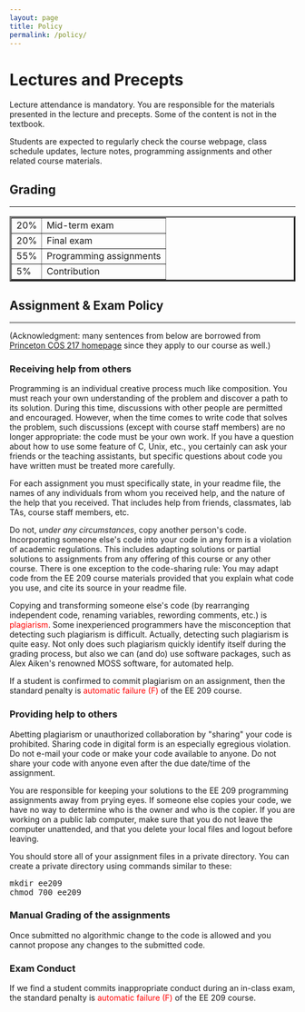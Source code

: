 ```yaml
---
layout: page
title: Policy
permalink: /policy/
---
```


<h1> Lectures and Precepts </h1>

<p>
Lecture attendance is mandatory. You are responsible for
the materials presented in the lecture and precepts. Some of the
content is not in the textbook.

Students are expected to regularly check the course webpage, class schedule updates, lecture notes, programming assignments and other related course materials. 
</p>

<h2> Grading </h2>
<hr>
<p>

</p><table style="border-collapse: collapse;" border="3" cellpadding="3">
<tbody>

<tr>
<td> 20% </td>
<td> Mid-term exam  </td>
</tr>

<tr>
<td> 20% </td>
<td> Final exam  </td>
</tr>

<tr>
<td> 55% </td>
<td> Programming assignments</td>
</tr>

<tr>
<td> 5% </td>
<td> Contribution  </td>
</tr>

</tbody>
</table>


<h2> Assignment &amp; Exam Policy </h2>

<hr>

(Acknowledgment: many sentences from below are borrowed
from <a href="http://www.cs.princeton.edu/courses/archive/spring10/cos217/">Princeton
COS 217 homepage</a> since they apply to our course as well.)

<h3> Receiving help from others </h3>

Programming is an individual creative process much like
composition. You must reach your own understanding of the problem and
discover a path to its solution. During this time, discussions with
other people are permitted and encouraged. However, when the time
comes to write code that solves the problem, such discussions (except
with course staff members) are no longer appropriate: the code must be
your own work. If you have a question about how to use some feature of
C, Unix, etc., you certainly can ask your friends or the teaching
assistants, but specific questions about code you have written must be
treated more carefully.

<p>
For each assignment you must specifically state, in your readme file,
the names of any individuals from whom you received help, and the
nature of the help that you received. That includes help from friends,
classmates, lab TAs, course staff members, etc.

</p><p>
Do not, <i>under any circumstances</i>, copy another person's
code. Incorporating someone else's code into your code in any form is
a violation of academic regulations. This includes adapting solutions
or partial solutions to assignments from any offering of this course
or any other course. There is one exception to the code-sharing rule:
You may adapt code from the EE 209 course materials provided that you
explain what code you use, and cite its source in your readme file.

</p><p>
Copying and transforming someone else's code (by rearranging
independent code, renaming variables, rewording comments, etc.) is
<span style=" font: bold; color:red;">plagiarism</span>. Some inexperienced programmers have the
misconception that detecting such plagiarism is difficult. Actually,
detecting such plagiarism is quite easy. Not only does such plagiarism
quickly identify itself during the grading process, but also we can
(and do) use software packages, such as Alex Aiken's renowned MOSS
software, for automated help.

</p><p>
If a student is confirmed to commit plagiarism on an assignment, then
the standard penalty is <span style=" font: bold; color:red;">automatic failure (F)</span> of the EE 209
course.

</p><h3> Providing help to others </h3>
<p>
Abetting plagiarism or unauthorized collaboration by "sharing" your
code is prohibited. Sharing code in digital form is an especially
egregious violation. Do not e-mail your code or make your code
available to anyone. Do not share your code with anyone even after the
due date/time of the assignment.

</p><p>
You are responsible for keeping your solutions to the EE 209
programming assignments away from prying eyes. If someone else copies
your code, we have no way to determine who is the owner and who is the
copier. If you are working on a public lab computer, make sure
that you do not leave the computer unattended, and that you delete
your local files and logout before leaving.

You should store all of your assignment files in a private
directory. You can create a private directory using commands similar
to these:

</p><p>
</p><pre class="ui message">
mkdir ee209
chmod 700 ee209
</pre>

<h3> Manual Grading of the assignments </h3>
Once submitted no algorithmic change to the code is allowed and you cannot propose any changes to the submitted code.

<h3> Exam Conduct</h3>

If we find a student commits inappropriate conduct during an in-class exam, the standard penalty is
<span style=" font: bold; color:red;">automatic failure (F)</span> of the EE 209 course.

<br>
<br>
